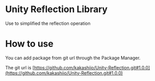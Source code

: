 # Unity Reflection Library

Use to simplified the reflection operation 

# How to use

You can add package from git url through the Package Manager.

The git url is [https://github.com/kakashiio/Unity-Reflection.git#1.0.0](https://github.com/kakashiio/Unity-Reflection.git#1.0.0)
